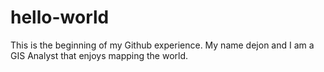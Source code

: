 # hello-world
This is the beginning of my Github experience.  My name dejon and I am a GIS Analyst that enjoys mapping the world.
